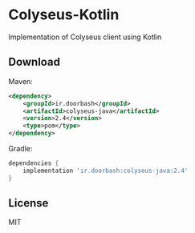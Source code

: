 # Colyseus-Kotlin

Implementation of Colyseus client using Kotlin

## Download

Maven:

```xml
<dependency>
    <groupId>ir.doorbash</groupId>
    <artifactId>colyseus-java</artifactId>
    <version>2.4</version>
    <type>pom</type>
</dependency>
```

Gradle: 
```groovy
dependencies {
    implementation 'ir.doorbash:colyseus-java:2.4'
}
```
## License

MIT
